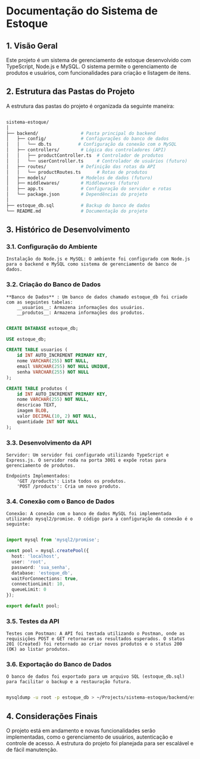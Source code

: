 # Documentação do Sistema de Estoque

## 1. Visão Geral

Este projeto é um sistema de gerenciamento de estoque desenvolvido com TypeScript, Node.js e MySQL. O sistema permite o gerenciamento de produtos e usuários, com funcionalidades para criação e listagem de itens.


## 2. Estrutura das Pastas do Projeto

A estrutura das pastas do projeto é organizada da seguinte maneira:

```bash

sistema-estoque/
│
├── backend/                # Pasta principal do backend
│   ├── config/             # Configurações do banco de dados
│   │   └── db.ts          # Configuração da conexão com o MySQL
│   ├── controllers/        # Lógica dos controladores (API)
│   │   ├── productController.ts  # Controlador de produtos
│   │   └── userController.ts     # Controlador de usuários (futuro)
│   ├── routes/             # Definição das rotas da API
│   │   └── productRoutes.ts      # Rotas de produtos
│   ├── models/             # Modelos de dados (futuro)
│   ├── middlewares/        # Middlewares (futuro)
│   ├── app.ts              # Configuração do servidor e rotas
│   └── package.json        # Dependências do projeto
│
├── estoque_db.sql          # Backup do banco de dados
└── README.md               # Documentação do projeto
```
## 3. Histórico de Desenvolvimento
### 3.1. Configuração do Ambiente

    Instalação do Node.js e MySQL: O ambiente foi configurado com Node.js para o backend e MySQL como sistema de gerenciamento de banco de dados.

### 3.2. Criação do Banco de Dados

    **Banco de Dados** : Um banco de dados chamado estoque_db foi criado com as seguintes tabelas:
        __usuarios__: Armazena informações dos usuários.
        __produtos__: Armazena informações dos produtos.

```sql

CREATE DATABASE estoque_db;

USE estoque_db;

CREATE TABLE usuarios (
    id INT AUTO_INCREMENT PRIMARY KEY,
    nome VARCHAR(255) NOT NULL,
    email VARCHAR(255) NOT NULL UNIQUE,
    senha VARCHAR(255) NOT NULL
);

CREATE TABLE produtos (
    id INT AUTO_INCREMENT PRIMARY KEY,
    nome VARCHAR(255) NOT NULL,
    descricao TEXT,
    imagem BLOB,
    valor DECIMAL(10, 2) NOT NULL,
    quantidade INT NOT NULL
);
```
### 3.3. Desenvolvimento da API

    Servidor: Um servidor foi configurado utilizando TypeScript e Express.js. O servidor roda na porta 3001 e expõe rotas para gerenciamento de produtos.

    Endpoints Implementados:
        'GET /products': Lista todos os produtos.
        'POST /products': Cria um novo produto.

### 3.4. Conexão com o Banco de Dados

    Conexão: A conexão com o banco de dados MySQL foi implementada utilizando mysql2/promise. O código para a configuração da conexão é o seguinte:

```typescript

import mysql from 'mysql2/promise';

const pool = mysql.createPool({
  host: 'localhost',
  user: 'root',
  password: 'sua_senha',
  database: 'estoque_db',
  waitForConnections: true,
  connectionLimit: 10,
  queueLimit: 0
});

export default pool;
```
### 3.5. Testes da API

    Testes com Postman: A API foi testada utilizando o Postman, onde as requisições POST e GET retornaram os resultados esperados. O status 201 (Created) foi retornado ao criar novos produtos e o status 200 (OK) ao listar produtos.

### 3.6. Exportação do Banco de Dados

    O banco de dados foi exportado para um arquivo SQL (estoque_db.sql) para facilitar o backup e a restauração futura.

```bash

mysqldump -u root -p estoque_db > ~/Projects/sistema-estoque/backend/estoque_db.sql
```
## 4. Considerações Finais

O projeto está em andamento e novas funcionalidades serão implementadas, como o gerenciamento de usuários, autenticação e controle de acesso. A estrutura do projeto foi planejada para ser escalável e de fácil manutenção.